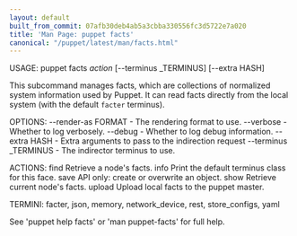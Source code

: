 ```yaml
---
layout: default
built_from_commit: 07afb30deb4ab5a3cbba330556fc3d5722e7a020
title: 'Man Page: puppet facts'
canonical: "/puppet/latest/man/facts.html"
---
```


<div class='mp'>
<p>USAGE: puppet facts <var>action</var> [--terminus _TERMINUS] [--extra HASH]</p>

<p>This subcommand manages facts, which are collections of normalized system
information used by Puppet. It can read facts directly from the local system
(with the default <code>facter</code> terminus).</p>

<p>OPTIONS:
  --render-as FORMAT             - The rendering format to use.
  --verbose                      - Whether to log verbosely.
  --debug                        - Whether to log debug information.
  --extra HASH                   - Extra arguments to pass to the indirection
                                   request
  --terminus _TERMINUS           - The indirector terminus to use.</p>

<p>ACTIONS:
  find      Retrieve a node's facts.
  info      Print the default terminus class for this face.
  save      API only: create or overwrite an object.
  show      Retrieve current node's facts.
  upload    Upload local facts to the puppet master.</p>

<p>TERMINI: facter, json, memory, network_device, rest, store_configs, yaml</p>

<p>See 'puppet help facts' or 'man puppet-facts' for full help.</p>

</div>
